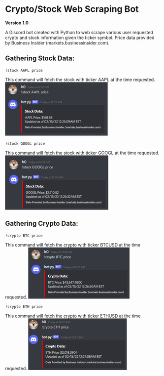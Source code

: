 # Crypto/Stock Web Scraping Bot

**Version 1.0**

A Discord bot created with Python to web scrape various user requested crypto and stock information given the ticker symbol. Price data provided by Business Insider (markets.businessinsider.com).

Gathering Stock Data: 
---------------------
```
!stock AAPL price
```
This command will fetch the stock with ticker AAPL at the time requested.
![](images/Stock_AAPL_Price.png)

```
!stock GOOGL price
```
This command will fetch the stock with ticker GOOGL at the time requested.
![](images/Stock_GOOGL_Price.png)

Gathering Crypto Data: 
---------------------
```
!crypto BTC price
```
This command will fetch the crypto with ticker BTCUSD at the time requested.
![](images/Crypto_BTC_Price.png)

```
!crypto ETH price
```
This command will fetch the crypto with ticker ETHUSD at the time requested.
![](images/Crypto_ETH_Price.png)